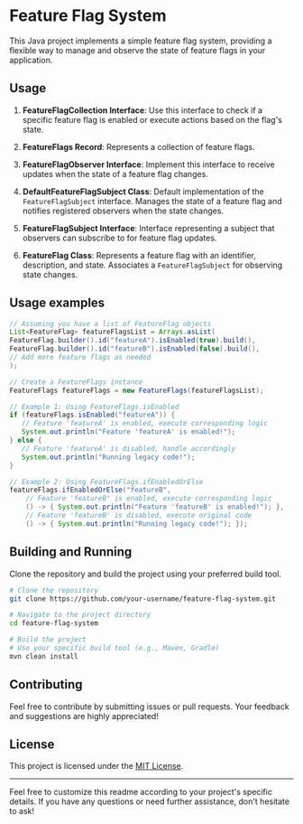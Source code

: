 # Feature Flag System

This Java project implements a simple feature flag system, providing a flexible way to manage and observe the state of feature flags in your application.

## Usage

1. **FeatureFlagCollection Interface**: Use this interface to check if a specific feature flag is enabled or execute actions based on the flag's state.

2. **FeatureFlags Record**: Represents a collection of feature flags.

3. **FeatureFlagObserver Interface**: Implement this interface to receive updates when the state of a feature flag changes.

4. **DefaultFeatureFlagSubject Class**: Default implementation of the `FeatureFlagSubject` interface. Manages the state of a feature flag and notifies registered observers when the state changes.

5. **FeatureFlagSubject Interface**: Interface representing a subject that observers can subscribe to for feature flag updates.

6. **FeatureFlag Class**: Represents a feature flag with an identifier, description, and state. Associates a `FeatureFlagSubject` for observing state changes.

## Usage examples

```java
// Assuming you have a list of FeatureFlag objects
List<FeatureFlag> featureFlagsList = Arrays.asList(
FeatureFlag.builder().id("featureA").isEnabled(true).build(),
FeatureFlag.builder().id("featureB").isEnabled(false).build(),
// Add more feature flags as needed
);

// Create a FeatureFlags instance
FeatureFlags featureFlags = new FeatureFlags(featureFlagsList);

// Example 1: Using FeatureFlags.isEnabled
if (featureFlags.isEnabled("featureA")) {
   // Feature 'featureA' is enabled, execute corresponding logic
   System.out.println("Feature 'featureA' is enabled!");
} else {
   // Feature 'featureA' is disabled, handle accordingly
   System.out.println("Running legacy code!");
}

// Example 2: Using FeatureFlags.ifEnabledOrElse
featureFlags.ifEnabledOrElse("featureB",
    // Feature 'featureB' is enabled, execute corresponding logic
    () -> { System.out.println("Feature 'featureB' is enabled!"); },
    // Feature 'featureB' is disabled, execute original code
    () -> { System.out.println("Running legacy code!"); });
```


## Building and Running

Clone the repository and build the project using your preferred build tool.

```bash
# Clone the repository
git clone https://github.com/your-username/feature-flag-system.git

# Navigate to the project directory
cd feature-flag-system

# Build the project
# Use your specific build tool (e.g., Maven, Gradle)
mvn clean install
```

## Contributing

Feel free to contribute by submitting issues or pull requests. Your feedback and suggestions are highly appreciated!

## License

This project is licensed under the [MIT License](LICENSE).

---

Feel free to customize this readme according to your project's specific details. If you have any questions or need further assistance, don't hesitate to ask!
